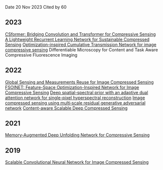 
Date 20 Nov 2023
Cited by 60


## 2023
[CSformer: Bridging Convolution and Transformer for Compressive Sensing](https://github.com/Lineves7/CSformer)
[A Lightweight Recurrent Learning Network for Sustainable Compressed Sensing](https://github.com/c66yu/csrn)
[Optimization-inspired Cumulative Transmission Network for image compressive sensing](https://github.com/Tianfang-Zhang/CT-Net)
Differentiable Microscopy for Content and Task Aware Compressive Fluorescence Imaging

## 2022
[Global Sensing and Measurements Reuse for Image Compressed Sensing](https://github.com/fze0012/MR-CCSNet)
[FSOINET: Feature-Space Optimization-Inspired Network for Image Compressive Sensing](https://github.com/cwjjun/FSOINet)
[Deep spatial-spectral prior with an adaptive dual attention network for single-pixel hyperspectral reconstruction](https://github.com/shuowenyang/WASSN)
[Image compressed sensing using multi‑scale residual generative adversarial network](https://github.com/wen-jie-yuan/MR-CSGAN)
[Content-aware Scalable Deep Compressed Sensing](https://arxiv.org/pdf/2207.09313.pdf)

## 2021

[Memory-Augmented Deep Unfolding Network for Compressive Sensing](https://github.com/jianzhangcs/madun)

## 2019
[Scalable Convolutional Neural Network for Image Compressed Sensing](https://github.com/wzhshi/SCSNet)